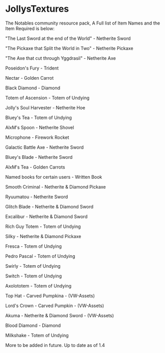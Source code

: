 # JollysTextures
The Notables community resource pack,
A Full list of Item Names and the Item Required is below:

"The Last Sword at the end of the World" - Netherite Sword

"The Pickaxe that Split the World in Two" - Netherite Pickaxe

"The Axe that cut through Yggdrasil" - Netherite Axe

Poseidon's Fury - Trident

Nectar - Golden Carrot

Black Diamond - Diamond

Totem of Ascension - Totem of Undying

Jolly's Soul Harvester - Netherite Hoe

Bluey's Tea - Totem of Undying

AlxM's Spoon - Netherite Shovel

Microphone - Firework Rocket

Galactic Battle Axe - Netherite Sword

Bluey's Blade - Netherite Sword

AlxM's Tea - Golden Carrots

Named books for certain users - Written Book

Smooth Criminal - Netherite & Diamond Pickaxe

Ryuumatou - Netherite Sword

Glitch Blade - Netherite & Diamond Sword

Excalibur - Netherite & Diamond Sword

Rich Guy Totem - Totem of Undying

Silky - Netherite & Diamond Pickaxe 

Fresca - Totem of Undying

Pedro Pascal - Totem of Undying

Swirly - Totem of Undying

Switch - Totem of Undying

Axolototem - Totem of Undying

Top Hat - Carved Pumpkina - (VW-Assets)

Lord's Crown - Carved Pumpkin - (VW-Assets)

Akuma - Netherite & Diamond Sword - (VW-Assets)

Blood Diamond - Diamond

Milkshake - Totem of Undying

More to be added in future.
Up to date as of 1.4
